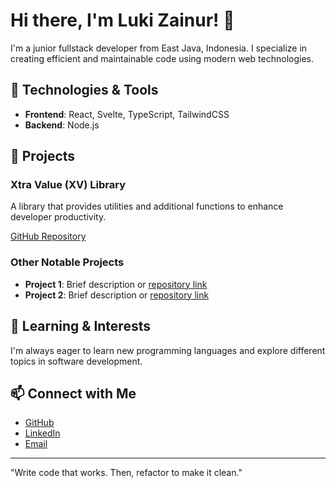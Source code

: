 # Hi there, I'm Luki Zainur! 👋

I'm a junior fullstack developer from East Java, Indonesia. I specialize in creating efficient and maintainable code using modern web technologies.

## 🔧 Technologies & Tools
- **Frontend**: React, Svelte, TypeScript, TailwindCSS
- **Backend**: Node.js

## 📘 Projects
### Xtra Value (XV) Library
A library that provides utilities and additional functions to enhance developer productivity.

[GitHub Repository](https://github.com/lzif/Xtra-Value)

### Other Notable Projects
- **Project 1**: Brief description or [repository link](#)
- **Project 2**: Brief description or [repository link](#)

## 🌱 Learning & Interests
I'm always eager to learn new programming languages and explore different topics in software development.

## 📫 Connect with Me
- [GitHub](https://github.com/lzif)
- [LinkedIn](https://linkedin.com/in/your-linkedin-username)  <!-- Edit this with your actual LinkedIn URL -->
- [Email](mailto:your-email@example.com)  <!-- Edit this with your actual email address -->

---

"Write code that works. Then, refactor to make it clean."

<!-- h2 align="center"> My Tech Stack </h2>
<p align="center">
  <a href="https://skillicons.dev">
    <img src="https://skillicons.dev/icons?i=git,html,css,js,ts,remix,htmx,react,svelte,tailwind,bash,neovim,deno,nodejs,postgres&perline=5" />
  </a>

<img src="https://github-readme-stats.vercel.app/api/top-langs/?username=lzif&theme=prussian&show_icons=true&hide_border=true&layout=compact" alt="Top Languages"/>
<img src="https://github-readme-streak-stats.herokuapp.com/?user=lzif&theme=prussian&hide_border=true" alt="GitHub Streak" />
</p -->
